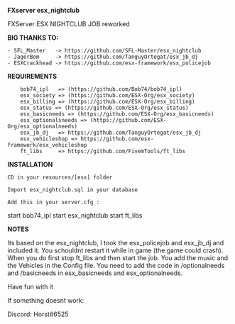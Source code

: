 **FXserver esx_nightclub**

FXServer ESX NIGHTCLUB JOB reworked

**BIG THANKS TO:**

    - SFL_Master   -> https://github.com/SFL-Master/esx_nightclub
    - JagerBom     -> https://github.com/TanguyOrtegat/esx_jb_dj
    - ESXCrackhead -> https://github.com/esx-framework/esx_policejob

**REQUIREMENTS**

        bob74_ipl   => (https://github.com/Bob74/bob74_ipl)
        esx_society => (https://github.com/ESX-Org/esx_society)
        esx_billing => (https://github.com/ESX-Org/esx_billing)
        esx_status => (https://github.com/ESX-Org/esx_status)
        esx_basicneeds => (https://github.com/ESX-Org/esx_basicneeds)
        esx_optionalsneeds => (https://github.com/ESX-Org/esx_optionalneeds)
        esx_jb_dj   => https://github.com/TanguyOrtegat/esx_jb_dj
        esx_vehicleshop => https://github.com/esx-framework/esx_vehicleshop
        ft_libs     => https://github.com/FivemTools/ft_libs

**INSTALLATION**

    CD in your resources/[esx] folder

    Import esx_nightclub.sql in your database

    Add this in your server.cfg :

start bob74_ipl
start esx_nightclub
start ft_libs

**NOTES**

Its based on the esx_nightclub, I took the esx_policejob and esx_jb_dj and included it. You schouldnt restart it while in game (the game could crash). When you do first stop ft_libs and then start the job.
You add the music and the Vehicles in the Config file.
You need to add the code in /optionalneeds and /basicneeds in esx_basicneeds and esx_optionalneeds.

Have fun with it

If something doesnt work:

Discord: Horst#6525




